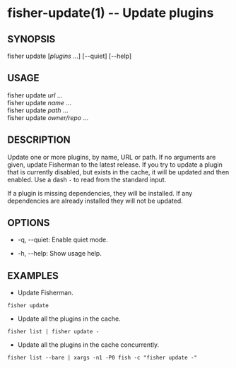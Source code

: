 fisher-update(1) -- Update plugins
==================================

## SYNOPSIS

fisher update [*plugins* ...] [--quiet] [--help] <br>

## USAGE

fisher update *url* ...<br>
fisher update *name* ...<br>
fisher update *path*  ...<br>
fisher update *owner/repo* ...<br>

## DESCRIPTION

Update one or more plugins, by name, URL or path. If no arguments are given, update Fisherman to the latest release. If you try to update a plugin that is currently disabled, but exists in the cache, it will be updated and then enabled. Use a dash `-` to read from the standard input.

If a plugin is missing dependencies, they will be installed. If any dependencies are already installed they will not be updated.

## OPTIONS

* -q, --quiet:
    Enable quiet mode.

* -h, --help:
    Show usage help.

## EXAMPLES

* Update Fisherman.

```fish
fisher update
```

* Update all the plugins in the cache.

```fish
fisher list | fisher update -
```

* Update all the plugins in the cache concurrently.

```fish
fisher list --bare | xargs -n1 -P0 fish -c "fisher update -"
```
